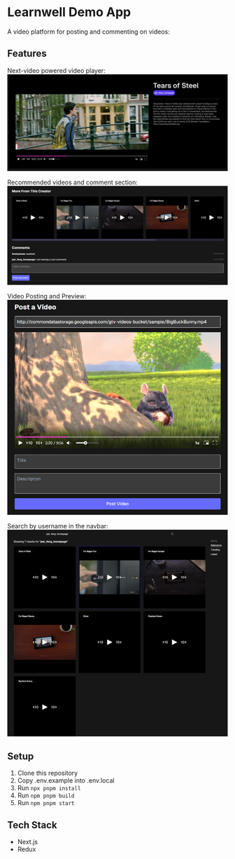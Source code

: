 # Learnwell Demo App

A video platform for posting and commenting on videos:

## Features

Next-video powered video player:
![alt text](readme_pictures/image-1.png)

Recommended videos and comment section:
![alt text](readme_pictures/image-2.png)

Video Posting and Preview:
![alt text](readme_pictures/image-3.png)

Search by username in the navbar:
![alt text](readme_pictures/image-4.png)

## Setup

1. Clone this repository
2. Copy .env.example into .env.local
3. Run `npx pnpm install`
4. Run `npm pnpm build`
5. Run `npm pnpm start`

## Tech Stack

- Next.js
- Redux
